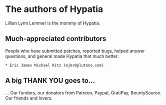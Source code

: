 # The authors of Hypatia

Lillian Lynn Lemmer is the mommy of Hypatia.

## Much-appreciated contributors

People who have submitted patches, reported bugs, helped answer questions, and general made Hypatia that much better:

    * Eric James Michael Ritz (ejmr@plutono.com)

## A big THANK YOU goes to...

... Our funders, our donators from Patreon, Paypal, GratiPay, BountySource. Our friends and lovers.
